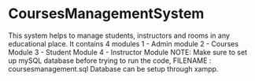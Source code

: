 # CoursesManagementSystem
 This system helps to manage students, instructors and rooms in any educational place. It contains 4 modules 
 1 - Admin module 
 2 - Courses Module 
 3 - Student Module 
 4 - Instructor
 Module NOTE: Make sure to set up mySQL database before trying to run the code, FILENAME : coursesmanagement.sql
 Database can be setup through xampp.
